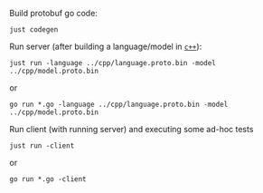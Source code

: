 
Build protobuf go code:
```shell
just codegen
```

Run server (after building a language/model in [`c++`](/../cpp)):
```shell
just run -language ../cpp/language.proto.bin -model ../cpp/model.proto.bin 
```
or
```shell
go run *.go -language ../cpp/language.proto.bin -model ../cpp/model.proto.bin 
```

Run client (with running server) and executing some ad-hoc tests
```shell
just run -client
```
or 
```shell
go run *.go -client
```
